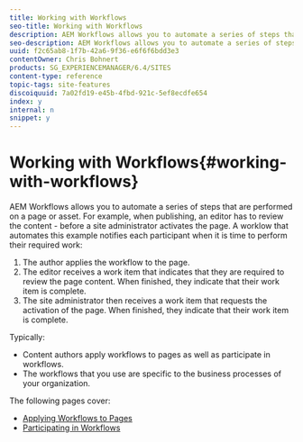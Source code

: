 ```yaml
---
title: Working with Workflows
seo-title: Working with Workflows
description: AEM Workflows allows you to automate a series of steps that are performed on a page or asset. For example, when publishing, an editor has to review the content - before a site administrator activates the page. A workflow that automates this example notifies each participant when it is time to perform their required work.
seo-description: AEM Workflows allows you to automate a series of steps that are performed on a page or asset. For example, when publishing, an editor has to review the content - before a site administrator activates the page. A workflow that automates this example notifies each participant when it is time to perform their required work.
uuid: f2c65ab8-1f7b-42a6-9f36-e6f6f6bdd3e3
contentOwner: Chris Bohnert
products: SG_EXPERIENCEMANAGER/6.4/SITES
content-type: reference
topic-tags: site-features
discoiquuid: 7a02fd19-e45b-4fbd-921c-5ef8ecdfe654
index: y
internal: n
snippet: y
---
```


# Working with Workflows{#working-with-workflows}

AEM Workflows allows you to automate a series of steps that are performed on a page or asset. For example, when publishing, an editor has to review the content - before a site administrator activates the page. A worklow that automates this example notifies each participant when it is time to perform their required work:

1. The author applies the workflow to the page.
1. The editor receives a work item that indicates that they are required to review the page content. When finished, they indicate that their work item is complete.
1. The site administrator then receives a work item that requests the activation of the page. When finished, they indicate that their work item is complete.

Typically:

* Content authors apply workflows to pages as well as participate in workflows.
* The workflows that you use are specific to the business processes of your organization.

The following pages cover:

* [Applying Workflows to Pages](../../../sites/classic-ui-authoring/using/classic-workflows-applying.md)
* [Participating in Workflows](../../../sites/classic-ui-authoring/using/classic-workflows-participating.md)

